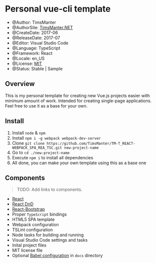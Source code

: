 # Personal vue-cli template

* @Author: TimsManter
* @AuthorSite: [TimsManter.NET](http://timsmanter.net/)
* @CreateDate: 2017-06
* @ReleaseDate: 2017-07
* @Editor: Visual Studio Code
* @Language: TypeScript
* @Framework: React
* @Locale: en_US
* @License: [MIT](LICENSE.md)
* @Status: Stable | Sample

## Overview

This is my personal template for creating new Vue.js projects easier with minimum amount of work. Intended for creating single-page applications. Feel free to use it as a base for your own.

## Install

1. Install `node` & `npm`
2. Install `npm i -g webpack webpack-dev-server`
3. Clone `git clone https://github.com/TimsManter/TM-T_REACT-WEBPACK_SPA_REA_TSC.git new-project-name`
4. Go to `cd ./new-project-name`
5. Execute `npm i` to install all dependencies
6. All done, you can make your own template using this as a base one

## Components

> TODO: Add links to components.

- [React](https://facebook.github.io/react/)
- [React DnD](http://react-dnd.github.io/react-dnd/)
- [React-Bootstrap](https://react-bootstrap.github.io)
- Proper `TypeScript` bindings
- HTML5 SPA template
- Webpack configuration
- TSLint configuration
- Node tasks for building and running
- Visual Studio Code settings and tasks
- Inital project files
- MIT license file
- Optional [Babel configuration](docs/babel/babel_configuration.md) in `docs` directory